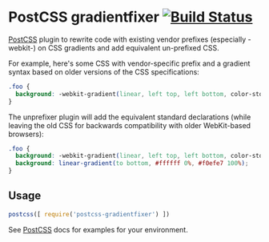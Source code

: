# PostCSS gradientfixer [![Build Status][ci-img]][ci]

[PostCSS] plugin to rewrite code with existing vendor prefixes (especially -webkit-) on CSS gradients and add equivalent un-prefixed CSS.

[PostCSS]: https://github.com/postcss/postcss
[ci-img]:  https://travis-ci.org/hallvors/postcss-gradientfixer.svg
[ci]:      https://travis-ci.org/hallvors/postcss-gradientfixer

For example, here's some CSS with vendor-specific prefix and a gradient syntax based on older versions of the CSS specifications:

```css
.foo {
  background: -webkit-gradient(linear, left top, left bottom, color-stop(0, #ffffff), to(#f0efe7));
}
```

The unprefixer plugin will add the equivalent standard declarations (while leaving the old CSS for backwards compatibility with older WebKit-based browsers):

```css
.foo {
  background: -webkit-gradient(linear, left top, left bottom, color-stop(0, #ffffff), to(#f0efe7));
  background: linear-gradient(to bottom, #ffffff 0%, #f0efe7 100%);
}
```

## Usage

```js
postcss([ require('postcss-gradientfixer') ])
```

See [PostCSS] docs for examples for your environment.
